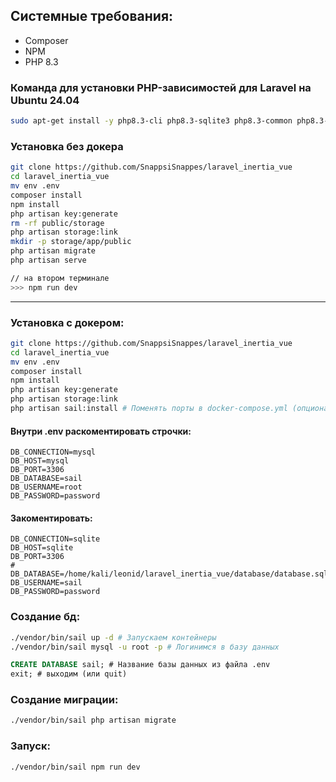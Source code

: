 ## Системные требования:
- Composer
- NPM
- PHP 8.3

### Команда для установки PHP-зависимостей для Laravel на Ubuntu 24.04
```sh
sudo apt-get install -y php8.3-cli php8.3-sqlite3 php8.3-common php8.3-fpm php8.3-zip php8.3-gd php8.3-mbstring php8.3-curl php8.3-xml php8.3-bcmath
```

### Установка без докера
```sh
git clone https://github.com/SnappsiSnappes/laravel_inertia_vue
cd laravel_inertia_vue
mv env .env
composer install
npm install
php artisan key:generate
rm -rf public/storage
php artisan storage:link
mkdir -p storage/app/public
php artisan migrate
php artisan serve

// на втором терминале
>>> npm run dev
```



***


### Установка с докером:
```sh
git clone https://github.com/SnappsiSnappes/laravel_inertia_vue
cd laravel_inertia_vue
mv env .env
composer install
npm install
php artisan key:generate
php artisan storage:link
php artisan sail:install # Поменять порты в docker-compose.yml (опционально)

```
#### Внутри .env раскоментировать строчки:
```
DB_CONNECTION=mysql
DB_HOST=mysql
DB_PORT=3306
DB_DATABASE=sail
DB_USERNAME=root
DB_PASSWORD=password
```
#### Закоментировать:
```
DB_CONNECTION=sqlite
DB_HOST=sqlite
DB_PORT=3306
# DB_DATABASE=/home/kali/leonid/laravel_inertia_vue/database/database.sqlite
DB_USERNAME=sail
DB_PASSWORD=password
```

### Создание бд:
```sh
./vendor/bin/sail up -d # Запускаем контейнеры
./vendor/bin/sail mysql -u root -p # Логинимся в базу данных
```
```sql
CREATE DATABASE sail; # Название базы данных из файла .env
exit; # выходим (или quit)
```

### Создание миграции:
```sh
./vendor/bin/sail php artisan migrate
```
### Запуск:
```sh
./vendor/bin/sail npm run dev
```
